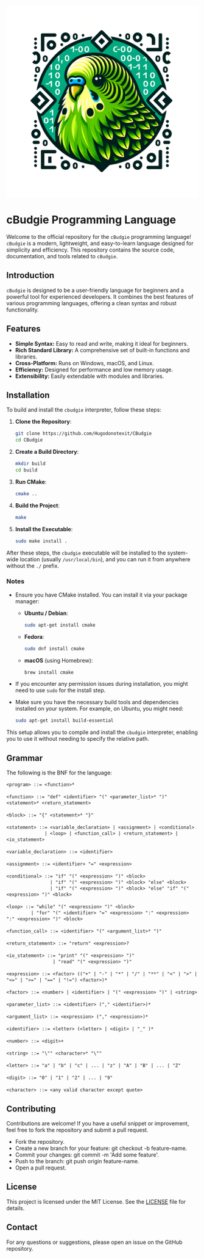 ![Logo](logo.png)
# cBudgie Programming Language

Welcome to the official repository for the `cBudgie` programming language! `cBudgie` is a modern, lightweight, and easy-to-learn language designed for simplicity and efficiency. This repository contains the source code, documentation, and tools related to `cBudgie`.

## Introduction

`cBudgie` is designed to be a user-friendly language for beginners and a powerful tool for experienced developers. It combines the best features of various programming languages, offering a clean syntax and robust functionality.

## Features

- **Simple Syntax:** Easy to read and write, making it ideal for beginners.
- **Rich Standard Library:** A comprehensive set of built-in functions and libraries.
- **Cross-Platform:** Runs on Windows, macOS, and Linux.
- **Efficiency:** Designed for performance and low memory usage.
- **Extensibility:** Easily extendable with modules and libraries.

## Installation

To build and install the `cbudgie` interpreter, follow these steps:

1. **Clone the Repository**:
    ```sh
    git clone https://github.com/Hugodonotexit/CBudgie
    cd CBudgie
    ```

2. **Create a Build Directory**:
    ```sh
    mkdir build
    cd build
    ```

3. **Run CMake**:
    ```sh
    cmake ..
    ```

4. **Build the Project**:
    ```sh
    make
    ```

5. **Install the Executable**:
    ```sh
    sudo make install .
    ```

After these steps, the `cbudgie` executable will be installed to the system-wide location (usually `/usr/local/bin`), and you can run it from anywhere without the `./` prefix.

### Notes

- Ensure you have CMake installed. You can install it via your package manager:
    - **Ubuntu / Debian**:
        ```sh
        sudo apt-get install cmake
        ```
    - **Fedora**:
        ```sh
        sudo dnf install cmake
        ```
    - **macOS** (using Homebrew):
        ```sh
        brew install cmake
        ```

- If you encounter any permission issues during installation, you might need to use `sudo` for the install step.
- Make sure you have the necessary build tools and dependencies installed on your system. For example, on Ubuntu, you might need:

    ```sh
    sudo apt-get install build-essential
    ```

This setup allows you to compile and install the `cbudgie` interpreter, enabling you to use it without needing to specify the relative path.

## Grammar

The following is the BNF for the language:

```bnf
<program> ::= <function>*

<function> ::= "def" <identifier> "(" <parameter_list>* ")" <statement>* <return_statement>

<block> ::= "{" <statement>* "}"

<statement> ::= <variable_declaration> | <assignment> | <conditional> 
              | <loop> | <function_call> | <return_statement> | <io_statement>

<variable_declaration> ::= <identifier>

<assignment> ::= <identifier> "=" <expression>

<conditional> ::= "if" "(" <expression> ")" <block> 
                | "if" "(" <expression> ")" <block> "else" <block>
                | "if" "(" <expression> ")" <block> "else" "if" "(" <expression> ")" <block>

<loop> ::= "while" "(" <expression> ")" <block>
         | "for" "(" <identifier> "=" <expression> ":" <expression> ":" <expression> ")" <block>

<function_call> ::= <identifier> "(" <argument_list>* ")"

<return_statement> ::= "return" <expression>?

<io_statement> ::= "print" "(" <expression> ")" 
                 | "read" "(" <expression> ")"

<expression> ::= <factor> (("+" | "-" | "*" | "/" | "**" | "<" | ">" | "<=" | ">=" | "==" | "!=") <factor>)*

<factor> ::= <number> | <identifier> | "(" <expression> ")" | <string>

<parameter_list> ::= <identifier> ("," <identifier>)*

<argument_list> ::= <expression> ("," <expression>)*

<identifier> ::= <letter> (<letter> | <digit> | "_" )*

<number> ::= <digit>+

<string> ::= "\"" <character>* "\""

<letter> ::= "a" | "b" | "c" | ... | "z" | "A" | "B" | ... | "Z"

<digit> ::= "0" | "1" | "2" | ... | "9"

<character> ::= <any valid character except quote>
```

## Contributing

Contributions are welcome! If you have a useful snippet or improvement, feel free to fork the repository and submit a pull request.

   - Fork the repository.
   - Create a new branch for your feature: git checkout -b feature-name.
   - Commit your changes: git commit -m 'Add some feature'.
   - Push to the branch: git push origin feature-name.
   - Open a pull request.

## License

This project is licensed under the MIT License. See the [LICENSE](LICENSE) file for details.

## Contact

For any questions or suggestions, please open an issue on the GitHub repository.